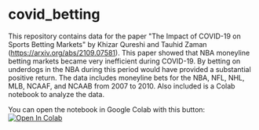 # covid_betting
This repository contains data for the paper "The Impact of COVID-19 on Sports Betting Markets" by Khizar Qureshi and Tauhid Zaman (https://arxiv.org/abs/2109.07581).  This paper showed that NBA moneyline betting markets became very inefficient during COVID-19.  By betting on underdogs in the NBA during this period would have provided a substantial positive return.  The data includes moneyline bets for the NBA, NFL, NHL, MLB, NCAAF, and NCAAB from 2007 to 2010.  Also included is a Colab notebook to analyze the data.

You can open the notebook in Google Colab with this button: [![Open In Colab](https://colab.research.google.com/assets/colab-badge.svg)](https://colab.research.google.com/github/zlisto/sentiment_analysis/blob/main/CovidBetting.ipynb)

